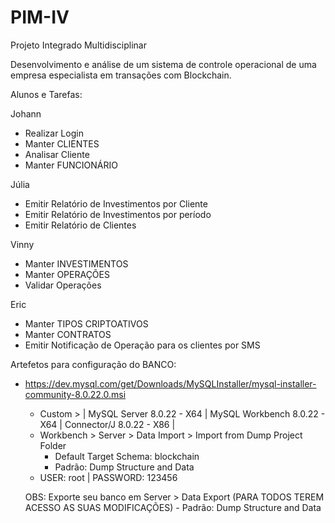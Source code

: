 # PIM-IV
Projeto Integrado Multidisciplinar

Desenvolvimento e análise de um sistema de controle operacional de uma
empresa especialista em transações com Blockchain.

Alunos e Tarefas:

Johann
- Realizar Login
- Manter CLIENTES
- Analisar Cliente
- Manter FUNCIONÁRIO
	
Júlia
- Emitir Relatório de Investimentos por Cliente
- Emitir Relatório de Investimentos por período
- Emitir Relatório de Clientes

Vinny
- Manter INVESTIMENTOS
- Manter OPERAÇÕES
- Validar Operações

Eric
- Manter TIPOS CRIPTOATIVOS
- Manter CONTRATOS
- Emitir Notificação de Operação para os clientes por SMS

Artefetos para configuração do BANCO:
- https://dev.mysql.com/get/Downloads/MySQLInstaller/mysql-installer-community-8.0.22.0.msi
	- Custom > | MySQL Server 8.0.22 - X64 | MySQL Workbench 8.0.22 - X64 | Connector/J 8.0.22 - X86 |
	- Workbench > Server > Data Import > Import from Dump Project Folder
		- Default Target Schema: blockchain
		- Padrão: Dump Structure and Data
	- USER: root | PASSWORD: 123456
	
	OBS: Exporte seu banco em Server > Data Export (PARA TODOS TEREM ACESSO AS SUAS MODIFICAÇÕES)
		- Padrão: Dump Structure and Data
	
	
	
	
	
	
	
	
	
	
	
